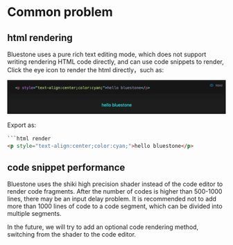 # Common problem

## html rendering

Bluestone uses a pure rich text editing mode, which does not support writing rendering HTML code directly, and can use code snippets to render, Click the eye icon to render the html directly，such as:

![C1qo4ES-W-B6GO2zB8gpm](../.images/C1qo4ES-W-B6GO2zB8gpm.png)

Export as:

```html
```html render
<p style="text-align:center;color:cyan;">hello bluestone</p>
```

## code snippet performance

Bluestone uses the shiki high precision shader instead of the code editor to render code fragments. After the number of codes is higher than 500-1000 lines, there may be an input delay problem. It is recommended not to add more than 1000 lines of code to a code segment, which can be divided into multiple segments.

In the future, we will try to add an optional code rendering method, switching from the shader to the code editor.